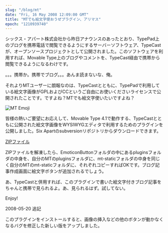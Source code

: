 ```yaml
---
slug: "/blog/mt"
date: "Fri, 16 May 2008 12:09:00 GMT"
title: "MTでも絵文字使おうぜプラグイン、アリマス"
epoch: "1210939740"
---
```


シックス・アパート株式会社から昨日アナウンスのあったとおり、TypePad上のブログを携帯電話で閲覧できるようにするサーバーソフトウェア、TypeCastが、オープンソースプロジェクトとして公開されました。このソフトウェアを利用すれば、Movable Type上のブログやコメントを、TypeCast経由で携帯から閲覧できるようになるわけです。

。。。携帯か。携帯でブログ。。。あんま読まないな、俺。

それよりMTユーザーに朗報なのは、TypeCastとともに、TypePadで利用している絵文字画像がGPLおよびCCというご自由にお使いくださいライセンスで公開されたことです。ですよね？MTでも絵文字使いたいですよね？

![MT Emoji](/images/mt-emoji.png)

皆様の熱いご要望にお応えして、Movable Type 4.1で動作する、TypeCastとともに公開された絵文字画像をWYSIWYGエディタで利用するためのプラグインを公開しました。Six Apartのsubversionリポジトリからダウンロードできます。

[ZIPファイル](/downloads/EmoticonButton.zip)

ZIPファイルを解凍したら、EmoticonButtonフォルダの中にあるpluginsフォルダの中身を、自分のMTのpluginsフォルダに、mt-staticフォルダの中身を同じく自分のMTのmt-staticフォルダに、それぞれコピーすればOKです。ブログ記事作成画面に絵文字ボタンが追加されるでしょう。

あ、TypeCastと併用すれば、このプラグインで書いた絵文字付きブログ記事をちゃんと携帯で見られるよ。あ、見られるはず。試してない。

Enjoy!

2008-05-20 追記

このプラグインをインストールすると、画像の挿入などの他のボタンが動かなくなるバグを修正した新しい版をアップしました。